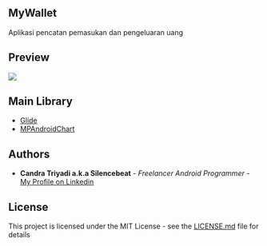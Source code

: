 ## MyWallet
Aplikasi pencatan pemasukan dan pengeluaran uang
## Preview
![](https://github.com/silencebeat/MyWallet/blob/master/banner.png)
## Main Library
- [Glide](https://github.com/bumptech/glide)
- [MPAndroidChart](https://github.com/PhilJay/MPAndroidChart)

## Authors

* **Candra Triyadi a.k.a Silencebeat** - *Freelancer Android Programmer* - [My Profile on Linkedin](https://www.linkedin.com/in/candra-t-fahmi-089990114/)

## License

This project is licensed under the MIT License - see the [LICENSE.md](LICENSE.md) file for details
